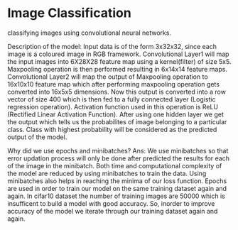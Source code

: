 # Image Classification
classifying images using convolutional neural networks.

Description of the model:
            Input data is of the form 3x32x32, since each image is a coloured image in RGB framework. Convolutional Layer1 will map the input images into 6X28X28 feature map using a kernel(filter) of size 5x5. Maxpooling operation is then performed resulting in 6x14x14 feature maps. Convolutional Layer2 will map the output of Maxpooling operation to 16x10x10 feature map which after performing maxpooling operation gets converted into 16x5x5 dimensions. Now this output is converted into a row vector of size 400 which is then fed to a fully connected layer (Logistic regression operation). Activation function used in this operation is ReLU (Rectified Linear Activation Function). After using one hidden layer we get the output which tells us the probabilites of image belonging to a particular class. Class with highest probability will be considered as the predicted output of the model.

Why did we use epochs and minibatches?
Ans:  We use minibatches so that error updation process will only be done after predicted the results for each of the image in the minibatch. Both time and computational complexity of the model are reduced by using minibatches to train the data. Using minibatches also helps in reaching the minima of our loss function. Epochs are used in order to train our model on the same training dataset again and again. In cifar10 dataset the number of training images are 50000 which is insufficent to build a model with good accuracy. So, inorder to improve accuracy of the model we iterate through our training dataset again and again.
